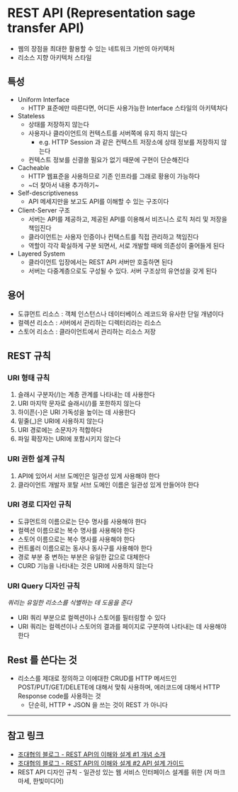 # REST API (Representation sage transfer API) 
- 웹의 장점을 최대한 활용할 수 있는 네트워크 기반의 아키텍처
- 리소스 지향 아키텍처 스타일

## 특성
- Uniform Interface
    - HTTP 표준에만 따른다면, 어디든 사용가능한 Interface 스타일의 아키텍처다 
- Stateless
    - 상태를 저장하지 않는다
    - 사용자나 클라이언트의 컨텍스트를 서버쪽에 유지 하지 않는다
        - e.g. HTTP Session 과 같은 컨텍스트 저장소에 상태 정보를 저장하지 않는다
    - 컨텍스트 정보를 신결쓸 필요가 없기 때문에 구현이 단순해진다
- Cacheable
    - HTTP 웹표준을 사용하므로 기존 인프라를 그래로 황용이 가능하다
    - ~더 찾아서 내용 추가하기~
- Self-descriptiveness
    - API 메세지만을 보고도 API를 이해할 수 있는 구조이다
- Client-Server 구조
    - 서버는 API를 제공하고, 제공된 API를 이용해서 비즈니스 로직 처리 및 저장을 책임진다
    - 클라이언트는 사용자 인증이나 컨택스트를 직접 관리하고 책임진다
    - 역할이 각각 확실하게 구분 되면서, 서로 개발할 때에 의존성이 줄어들게 된다
- Layered System
    - 클라이언트 입장에서는 REST API 서버만 호출하면 된다
    - 서버는 다중계층으로도 구성될 수 있다. 서버 구조상의 유연성을 갖게 된다

## 용어
- 도큐먼트 리소스 : 객체 인스턴스나 데이터베이스 레코드와 유사한 단일 개념이다
- 컬렉션 리소스 : 서버에서 관리하는 디렉터리라는 리소스
- 스토어 리소스 : 클라이언트에서 관리하는 리소스 저장

## REST 규칙
### URI 형태 규칙
1. 슬래시 구분자(/)는 계층 관계를 나타내는 데 사용한다
2. URI 마지막 문자로 슬래시(/)를 포한하지 않는다
3. 하이픈(-)은 URI 가독성을 높이는 데 사용한다
4. 밑줄(_)은 URI에 사용하지 않는다
5. URI 경로에는 소문자가 적합하다
6. 파일 확장자는 URI에 포함시키지 않는다

### URI 권한 설계 규칙
1. API에 있어서 서브 도메인은 일관성 있게 사용해야 한다
2. 클라이언트  개발자 포탈 서브 도메인 이름은 일관성 있게 만들어야 한다

### URI 경로 디자인 규칙
- 도큐먼트의 이름으로는 단수 명사를 사용해야 한다
- 컬렉션 이름으로는 복수 명사를 사용해야 한다
- 스토어 이름으로는 복수 명사를 사용해야 한다
- 컨트롤러 이름으로는 동사나 동사구를 사용해야 한다
- 경로 부분 중 변하는 부분은 유일한 값으로 대체한다
- CURD 기능을 나타내는 것은 URI에 사용하지 않는다

### URI Query 디자인 규칙
*쿼리는 유일한 리소스를 식별하는 데 도움을 준다*
- URI 쿼리 부분으로 컬렉션이나 스토어를 필터링할 수 있다
- URI 쿼리는 컬렉션이나 스토어의 결과를 페이지로 구분하여 나타내는 데 사용해야 한다

## Rest 를 쓴다는 것
- 리소스를 제대로 정의하고 이에대한 CRUD를 HTTP 메서드인 POST/PUT/GET/DELETE에 대해서 맞춰 사용하며, 에러코드에 대해서 HTTP Response code를 사용하는 것
    - 단순히, HTTP + JSON 을 쓰는 것이 REST 가 아니다

---
## 참고 링크
- [조대협의 블로그 - REST API의 이해와 설계 #1 개념 소개](https://bcho.tistory.com/953)
- [조대협의 블로그 - REST API의 이해와 설계 #2 API 설계 가이드](https://bcho.tistory.com/954)
- REST API 디자인 규칙 - 일관성 있는 웹 서비스 인터페이스 설계를 위한 (저 마크마세, 한빛미디어) 